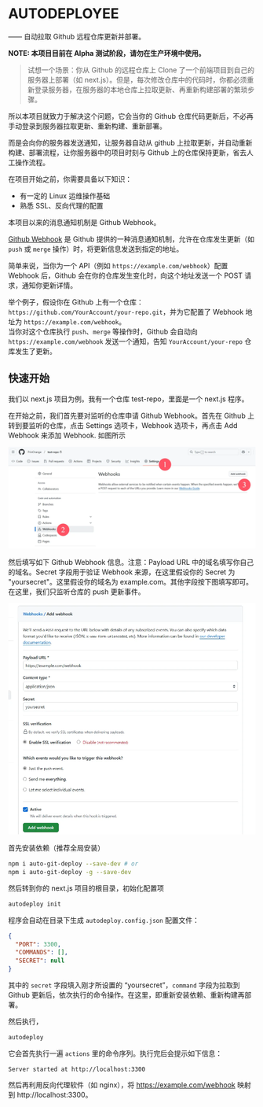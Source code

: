 # AUTODEPLOYEE

—— 自动拉取 Github 远程仓库更新并部署。

**NOTE: 本项目目前在 Alpha 测试阶段，请勿在生产环境中使用。**

> 试想一个场景：你从 Github 的远程仓库上 Clone 了一个前端项目到自己的服务器上部署（如 next.js）。但是，每次修改仓库中的代码时，你都必须重新登录服务器，在服务器的本地仓库上拉取更新、再重新构建部署的繁琐步骤。

所以本项目就致力于解决这个问题，它会当你的 Github 仓库代码更新后，不必再手动登录到服务器拉取更新、重新构建、重新部署。

而是会向你的服务器发送通知，让服务器自动从 github 上拉取更新，并自动重新构建、部署流程，让你服务器中的项目时刻与 Github 上的仓库保持更新，省去人工操作流程。

在项目开始之前，你需要具备以下知识：

+ 有一定的 Linux 运维操作基础
+ 熟悉 SSL、反向代理的配置

本项目以来的消息通知机制是 Github Webhook。

[Github Webhook](https://docs.github.com/en/webhooks/about-webhooks) 是 Github 提供的一种消息通知机制，允许在仓库发生更新（如 `push` 或 `merge` 操作）时，将更新信息发送到指定的地址。

简单来说，当你为一个 API（例如 `https://example.com/webhook`）配置 Webhook 后，Github 会在你的仓库发生变化时，向这个地址发送一个 POST 请求，通知你更新详情。

举个例子，假设你在 Github 上有一个仓库：`https://github.com/YourAccount/your-repo.git`，并为它配置了 Webhook 地址为 `https://example.com/webhook`。  
当你对这个仓库执行 `push`、`merge` 等操作时，Github 会自动向 `https://example.com/webhook` 发送一个通知，告知 `YourAccount/your-repo` 仓库发生了更新。

## 快速开始

我们以 next.js 项目为例。我有一个仓库 test-repo，里面是一个 next.js 程序。

在开始之前，我们首先要对监听的仓库申请 Github Webhook。首先在 Github 上转到要监听的仓库，点击 Settings 选项卡，Webhook 选项卡，再点击 Add Webhook 来添加 Webhook. 如图所示

![](https://raw.githubusercontent.com/codemetic/pictures-host/main/images1735402197185.webp)

然后填写如下 Github Webhook 信息。注意：Payload URL 中的域名填写你自己的域名。Secret 字段用于验证 Webhook 来源，在这里假设你的 Secret 为 "yoursecret"。这里假设你的域名为 example.com。其他字段按下图填写即可。在这里，我们只监听仓库的 push 更新事件。

![](https://raw.githubusercontent.com/codemetic/pictures-host/main/images20241229001440.webp)

首先安装依赖（推荐全局安装）

```bash
npm i auto-git-deploy --save-dev # or
npm i auto-git-deploy -g --save-dev
```

然后转到你的 next.js 项目的根目录，初始化配置项

```bash
autodeploy init
```

程序会自动在目录下生成 `autodeploy.config.json` 配置文件：

```json
{
  "PORT": 3300,
  "COMMANDS": [],
  "SECRET": null
}
```

其中的 `secret` 字段填入刚才所设置的 “yoursecret”，`command` 字段为拉取到 Github 更新后，依次执行的命令操作。在这里，即重新安装依赖、重新构建再部署。

然后执行，

```bash
autodeploy
```

它会首先执行一遍 `actions` 里的命令序列。执行完后会提示如下信息：

```plaintext
Server started at http://localhost:3300
```

然后再利用反向代理软件（如 nginx），将 https://example.com/webhook 映射到 http://localhost:3300。
